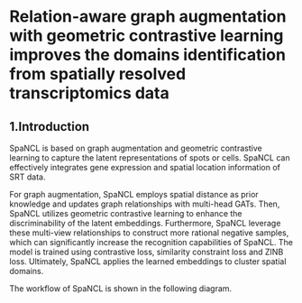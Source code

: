 # Relation-aware graph augmentation with geometric contrastive learning improves the domains identification from spatially resolved transcriptomics data  
## 1.Introduction  
SpaNCL is based on graph augmentation and geometric contrastive learning to capture the latent representations of spots or cells. SpaNCL can effectively integrates gene expression and spatial location information of SRT data.  

  For graph augmentation, SpaNCL employs spatial distance as prior knowledge and updates graph relationships with multi-head GATs. Then, SpaNCL utilizes geometric contrastive learning to enhance the discriminability of the latent embeddings. Furthermore, SpaNCL leverage these multi-view relationships to construct more rational negative samples, which can significantly increase the recognition capabilities of SpaNCL. The model is trained using contrastive loss, similarity constraint loss and ZINB loss. Ultimately, SpaNCL applies the learned embeddings to cluster spatial domains.   

  The workflow of SpaNCL is shown in the following diagram.  
  
